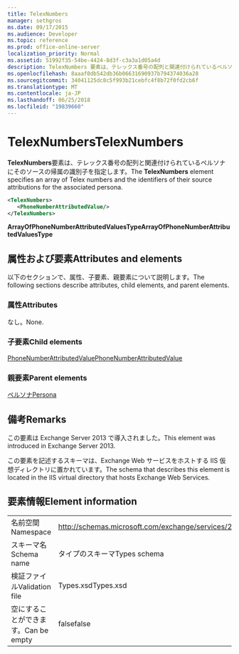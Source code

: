 ```yaml
---
title: TelexNumbers
manager: sethgros
ms.date: 09/17/2015
ms.audience: Developer
ms.topic: reference
ms.prod: office-online-server
localization_priority: Normal
ms.assetid: 51992f35-54be-4424-8d3f-c3a3a1d05a4d
description: TelexNumbers 要素は、テレックス番号の配列と関連付けられているペルソナにそのソースの帰属の識別子を指定します。
ms.openlocfilehash: 8aaaf0db542db36b06631690937b794374036a28
ms.sourcegitcommit: 34041125dc8c5f993b21cebfc4f8b72f0fd2cb6f
ms.translationtype: MT
ms.contentlocale: ja-JP
ms.lasthandoff: 06/25/2018
ms.locfileid: "19839660"
---
```

# <a name="telexnumbers"></a><span data-ttu-id="cbf36-103">TelexNumbers</span><span class="sxs-lookup"><span data-stu-id="cbf36-103">TelexNumbers</span></span>

<span data-ttu-id="cbf36-104">**TelexNumbers**要素は、テレックス番号の配列と関連付けられているペルソナにそのソースの帰属の識別子を指定します。</span><span class="sxs-lookup"><span data-stu-id="cbf36-104">The **TelexNumbers** element specifies an array of Telex numbers and the identifiers of their source attributions for the associated persona.</span></span> 
  
```XML
<TelexNumbers>
   <PhoneNumberAttributedValue/>
</TelexNumbers>
```

 <span data-ttu-id="cbf36-105">**ArrayOfPhoneNumberAttributedValuesType**</span><span class="sxs-lookup"><span data-stu-id="cbf36-105">**ArrayOfPhoneNumberAttributedValuesType**</span></span>
## <a name="attributes-and-elements"></a><span data-ttu-id="cbf36-106">属性および要素</span><span class="sxs-lookup"><span data-stu-id="cbf36-106">Attributes and elements</span></span>

<span data-ttu-id="cbf36-107">以下のセクションで、属性、子要素、親要素について説明します。</span><span class="sxs-lookup"><span data-stu-id="cbf36-107">The following sections describe attributes, child elements, and parent elements.</span></span>
  
### <a name="attributes"></a><span data-ttu-id="cbf36-108">属性</span><span class="sxs-lookup"><span data-stu-id="cbf36-108">Attributes</span></span>

<span data-ttu-id="cbf36-109">なし。</span><span class="sxs-lookup"><span data-stu-id="cbf36-109">None.</span></span>
  
### <a name="child-elements"></a><span data-ttu-id="cbf36-110">子要素</span><span class="sxs-lookup"><span data-stu-id="cbf36-110">Child elements</span></span>

[<span data-ttu-id="cbf36-111">PhoneNumberAttributedValue</span><span class="sxs-lookup"><span data-stu-id="cbf36-111">PhoneNumberAttributedValue</span></span>](phonenumberattributedvalue.md)
  
### <a name="parent-elements"></a><span data-ttu-id="cbf36-112">親要素</span><span class="sxs-lookup"><span data-stu-id="cbf36-112">Parent elements</span></span>

[<span data-ttu-id="cbf36-113">ペルソナ</span><span class="sxs-lookup"><span data-stu-id="cbf36-113">Persona</span></span>](persona.md)
  
## <a name="remarks"></a><span data-ttu-id="cbf36-114">備考</span><span class="sxs-lookup"><span data-stu-id="cbf36-114">Remarks</span></span>

<span data-ttu-id="cbf36-115">この要素は Exchange Server 2013 で導入されました。</span><span class="sxs-lookup"><span data-stu-id="cbf36-115">This element was introduced in Exchange Server 2013.</span></span>
  
<span data-ttu-id="cbf36-116">この要素を記述するスキーマは、Exchange Web サービスをホストする IIS 仮想ディレクトリに置かれています。</span><span class="sxs-lookup"><span data-stu-id="cbf36-116">The schema that describes this element is located in the IIS virtual directory that hosts Exchange Web Services.</span></span>
  
## <a name="element-information"></a><span data-ttu-id="cbf36-117">要素情報</span><span class="sxs-lookup"><span data-stu-id="cbf36-117">Element information</span></span>

|||
|:-----|:-----|
|<span data-ttu-id="cbf36-118">名前空間</span><span class="sxs-lookup"><span data-stu-id="cbf36-118">Namespace</span></span>  <br/> |http://schemas.microsoft.com/exchange/services/2006/types  <br/> |
|<span data-ttu-id="cbf36-119">スキーマ名</span><span class="sxs-lookup"><span data-stu-id="cbf36-119">Schema name</span></span>  <br/> |<span data-ttu-id="cbf36-120">タイプのスキーマ</span><span class="sxs-lookup"><span data-stu-id="cbf36-120">Types schema</span></span>  <br/> |
|<span data-ttu-id="cbf36-121">検証ファイル</span><span class="sxs-lookup"><span data-stu-id="cbf36-121">Validation file</span></span>  <br/> |<span data-ttu-id="cbf36-122">Types.xsd</span><span class="sxs-lookup"><span data-stu-id="cbf36-122">Types.xsd</span></span>  <br/> |
|<span data-ttu-id="cbf36-123">空にすることができます。</span><span class="sxs-lookup"><span data-stu-id="cbf36-123">Can be empty</span></span>  <br/> |<span data-ttu-id="cbf36-124">false</span><span class="sxs-lookup"><span data-stu-id="cbf36-124">false</span></span>  <br/> |
   

